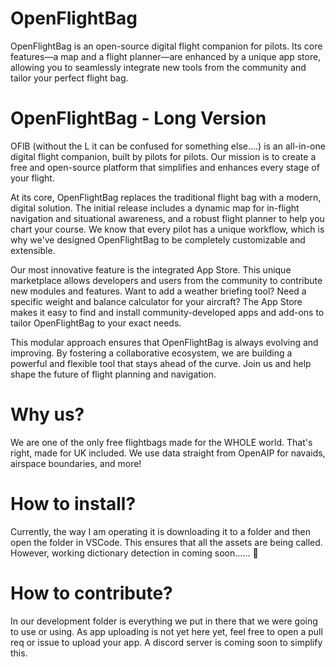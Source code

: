 # OpenFlightBag
OpenFlightBag is an open-source digital flight companion for pilots. Its core features—a map and a flight planner—are enhanced by a unique app store, allowing you to seamlessly integrate new tools from the community and tailor your perfect flight bag.


# OpenFlightBag - Long Version
OFlB (without the L it can be confused for something else....) is an all-in-one digital flight companion, built by pilots for pilots. Our mission is to create a free and open-source platform that simplifies and enhances every stage of your flight.

At its core, OpenFlightBag replaces the traditional flight bag with a modern, digital solution. The initial release includes a dynamic map for in-flight navigation and situational awareness, and a robust flight planner to help you chart your course. We know that every pilot has a unique workflow, which is why we've designed OpenFlightBag to be completely customizable and extensible.

Our most innovative feature is the integrated App Store. This unique marketplace allows developers and users from the community to contribute new modules and features. Want to add a weather briefing tool? Need a specific weight and balance calculator for your aircraft? The App Store makes it easy to find and install community-developed apps and add-ons to tailor OpenFlightBag to your exact needs.

This modular approach ensures that OpenFlightBag is always evolving and improving. By fostering a collaborative ecosystem, we are building a powerful and flexible tool that stays ahead of the curve. Join us and help shape the future of flight planning and navigation.


# Why us?
We are one of the only free flightbags made for the WHOLE world. That's right, made for UK included.
We use data straight from OpenAIP for navaids, airspace boundaries, and more! 


# How to install?
Currently, the way I am operating it is downloading it to a folder and then open the folder in VSCode. This ensures that all the assets are being called. However, working dictionary detection in coming soon...... 👀


# How to contribute?
In our development folder is everything we put in there that we were going to use or using. As app uploading is not yet here yet, feel free to open a pull req or issue to upload your app. A discord server is coming soon to simplify this.

